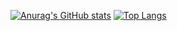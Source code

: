 [![Anurag's GitHub stats](https://github-readme-stats.vercel.app/api?username=victorverdoodt&show_icons=true&theme=radical)](https://github.com/victorverdoodt/github-readme-stats)
[![Top Langs](https://github-readme-stats.vercel.app/api/top-langs/?username=victorverdoodt&layout=compact&show_icons=true&theme=radical)](https://github.com/victorverdoodt/github-readme-stats)
